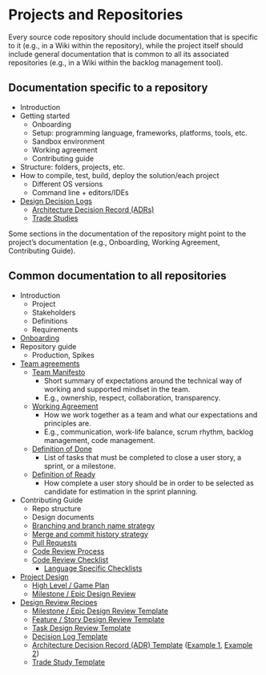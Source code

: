 # Projects and Repositories

Every source code repository should include documentation that is specific to it (e.g., in a Wiki within the repository), while the project itself should include general documentation that is common to all its associated repositories (e.g., in a Wiki within the backlog management tool).

## Documentation specific to a repository

- Introduction
- Getting started
  - Onboarding
  - Setup: programming language, frameworks, platforms, tools, etc.
  - Sandbox environment
  - Working agreement
  - Contributing guide
- Structure: folders, projects, etc.
- How to compile, test, build, deploy the solution/each project
  - Different OS versions
  - Command line + editors/IDEs
- [Design Decision Logs](../../design/design-reviews/decision-log/README.md)
  - [Architecture Decision Record (ADRs)](../../design/design-reviews/decision-log/README.md#architecture-decision-record-(ADR))
  - [Trade Studies](../../design/design-reviews/trade-studies/README.md)

Some sections in the documentation of the repository might point to the project’s documentation (e.g., Onboarding, Working Agreement, Contributing Guide).

## Common documentation to all repositories

- Introduction
  - Project
  - Stakeholders
  - Definitions
  - Requirements
- [Onboarding](../../developer-experience/onboarding-guide-template.md)
- Repository guide
  - Production, Spikes
- [Team agreements](../../agile-development/advanced-topics/team-agreements/README.md)
  - [Team Manifesto](../../agile-development/advanced-topics/team-agreements/team-manifesto.md)
    - Short summary of expectations around the technical way of working and supported mindset in the team.
    - E.g., ownership, respect, collaboration, transparency.
  - [Working Agreement](../../agile-development/advanced-topics/team-agreements/working-agreements.md)
    - How we work together as a team and what our expectations and principles are.
    - E.g., communication, work-life balance, scrum rhythm, backlog management, code management.
  - [Definition of Done](../../agile-development/advanced-topics/team-agreements/definition-of-done.md)
    - List of tasks that must be completed to close a user story, a sprint, or a milestone.
  - [Definition of Ready](../../agile-development/advanced-topics/team-agreements/definition-of-ready.md)
    - How complete a user story should be in order to be selected as candidate for estimation in the sprint planning.
- Contributing Guide
  - Repo structure
  - Design documents
  - [Branching and branch name strategy](../../source-control/naming-branches.md)
  - [Merge and commit history strategy](../../source-control/merge-strategies.md)
  - [Pull Requests](./pull-requests.md)
  - [Code Review Process](../../code-reviews/README.md)
  - [Code Review Checklist](../../code-reviews/process-guidance/reviewer-guidance.md)
    - [Language Specific Checklists](../../code-reviews/recipes/README.md)
- [Project Design](../../design/design-reviews/README.md)
  - [High Level / Game Plan](../../design/design-reviews/recipes/high-level-design-recipe.md)
  - [Milestone / Epic Design Review](../../design/design-reviews/recipes/milestone-epic-design-review-recipe.md)
- [Design Review Recipes](../../design/design-reviews/README.md#Recipes)
  - [Milestone / Epic Design Review Template](../../design/design-reviews/recipes/milestone-epic-design-review-template.md)
  - [Feature / Story Design Review Template](../../design/design-reviews/recipes/feature-story-design-review-template.md)
  - [Task Design Review Template](../../design/design-reviews/recipes/task-design-review-template.md)
  - [Decision Log Template](../../design/design-reviews/decision-log/doc/decision-log.md)
  - [Architecture Decision Record (ADR) Template](../../design/design-reviews/decision-log/README.md#architecture-decision-record-(ADR)) ([Example 1](../../design/design-reviews/decision-log/doc/adr/0001-record-architecture-decisions.md),
    [Example 2](../../design/design-reviews/decision-log/doc/adr/0002-app-level-logging.md))
  - [Trade Study Template](../../design/design-reviews/trade-studies/template.md)
